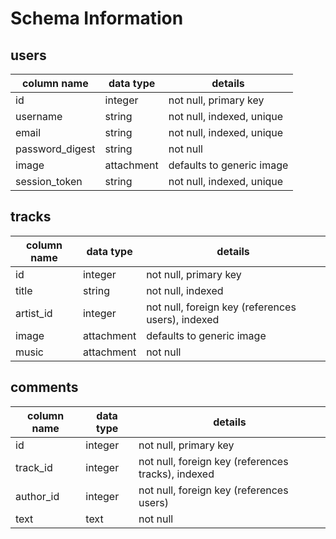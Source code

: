 # Schema Information

## users
column name     | data type   | details
----------------|-------------|-----------------------
id              | integer     | not null, primary key
username        | string      | not null, indexed, unique
email           | string      | not null, indexed, unique
password_digest | string      | not null
image           | attachment  | defaults to generic image
session_token   | string      | not null, indexed, unique

## tracks
column name     | data type   | details
----------------|-------------|-----------------------
id              | integer     | not null, primary key
title           | string      | not null, indexed
artist_id       | integer     | not null, foreign key (references users), indexed
image           | attachment  | defaults to generic image
music           | attachment  | not null

## comments
column name     | data type   | details
----------------|-------------|-----------------------
id              | integer     | not null, primary key
track_id        | integer     | not null, foreign key (references tracks), indexed
author_id       | integer     | not null, foreign key (references users)
text            | text        | not null
